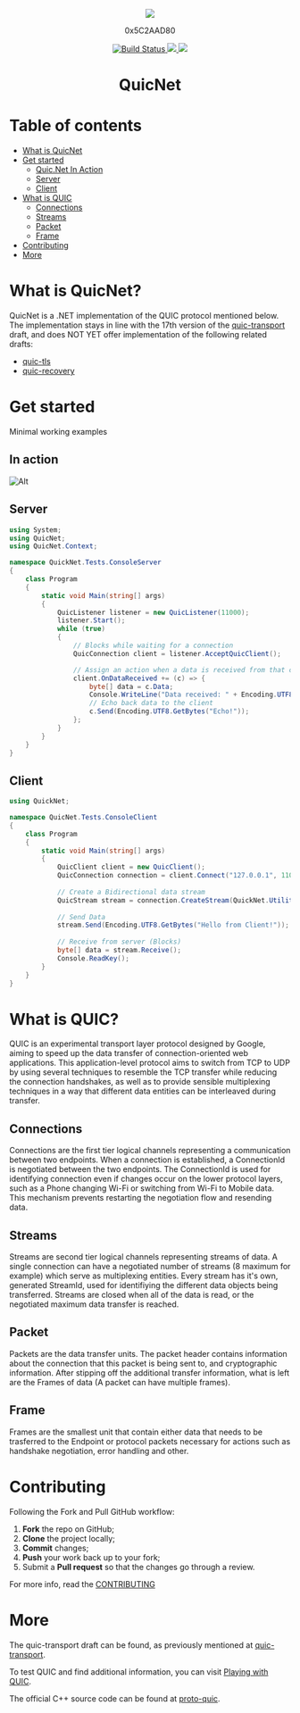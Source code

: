 <p align="center">
    <img src="https://i.imgur.com/r3nH7de.png"></img>
</p>
<p align="center">
    0x5C2AAD80
</p>
<p align="center">
    <a href="https://travis-ci.org/Vect0rZ/Quic.NET">
        <img src="https://travis-ci.org/Vect0rZ/Quic.NET.svg?branch=master" alt="Build Status">
    </a>
    <a href="https://semver.org/">
        <img src="https://img.shields.io/badge/semver-2.0.0-blue.svg">
    </a>
    <img src="https://img.shields.io/badge/version-0.1.2 alpha-red.svg">
</p>
<h1 align="center"> QuicNet

# Table of contents
   - [What is QuicNet](#what-is-quicnet)
   - [Get started](#get-started)
      * [Quic.Net In Action](#in-action)
      * [Server](#server)
      * [Client](#client)
   - [What is QUIC](#what-is-quic)
      * [Connections](#connections)
      * [Streams](#streams)
      * [Packet](#packet)
      * [Frame](#frame)
   - [Contributing](#contributing)
   - [More](#more)

# What is QuicNet?

QuicNet is a .NET implementation of the QUIC protocol mentioned below.
The implementation stays in line with the 17th version of the [quic-transport](https://datatracker.ietf.org/doc/draft-ietf-quic-transport/?include_text=1) draft,
and does NOT YET offer implementation of the following related drafts:

* [quic-tls](https://datatracker.ietf.org/doc/draft-ietf-quic-tls/?include_text=1)
* [quic-recovery](https://datatracker.ietf.org/doc/draft-ietf-quic-recovery/?include_text=1)

# Get started
Minimal working examples

## In action

![Alt](https://media.giphy.com/media/9PgwY6Wy8HtjtxoMAt/giphy.gif)

## Server
```csharp
using System;
using QuicNet;
using QuicNet.Context;

namespace QuickNet.Tests.ConsoleServer
{
    class Program
    {
        static void Main(string[] args)
        {
            QuicListener listener = new QuicListener(11000);
            listener.Start();
            while (true)
            {
                // Blocks while waiting for a connection
                QuicConnection client = listener.AcceptQuicClient();

                // Assign an action when a data is received from that client.
                client.OnDataReceived += (c) => {
                    byte[] data = c.Data;
                    Console.WriteLine("Data received: " + Encoding.UTF8.GetString(data));
                    // Echo back data to the client
                    c.Send(Encoding.UTF8.GetBytes("Echo!"));
                };
            }
        }
    }
}
```

## Client
```csharp
using QuickNet;

namespace QuicNet.Tests.ConsoleClient
{
    class Program
    {
        static void Main(string[] args)
        {
            QuicClient client = new QuicClient();
            QuicConnection connection = client.Connect("127.0.0.1", 11000);   // Connect to peer (Server)
            
            // Create a Bidirectional data stream
            QuicStream stream = connection.CreateStream(QuickNet.Utilities.StreamType.ClientBidirectional);
            
            // Send Data
            stream.Send(Encoding.UTF8.GetBytes("Hello from Client!"));        
            
            // Receive from server (Blocks)
            byte[] data = stream.Receive();                                   
            Console.ReadKey();
        }
    }
}

```

# What is QUIC?

QUIC is an experimental transport layer protocol designed by Google, aiming to speed up the data transfer of connection-oriented web applications.
This application-level protocol aims to switch from TCP to UDP by using several techniques to resemble the TCP transfer while reducing the connection handshakes,
as well as to provide sensible multiplexing techniques in a way that different data entities can be interleaved during transfer.

## Connections
Connections are the first tier logical channels representing a communication between two endpoints. When a connection is established, a ConnectionId is negotiated between the two endpoints. The ConnectionId is used for identifying connection even if changes occur on the lower protocol layers, such as a Phone changing Wi-Fi or switching from Wi-Fi to Mobile data. This mechanism prevents restarting the negotiation flow and resending data.

## Streams
Streams are second tier logical channels representing streams of data. A single connection can have a negotiated number of streams (8 maximum for example) which serve as multiplexing entities. Every stream has it's own, generated StreamId, used for identifiying the different data objects being transferred. Streams are closed when all of the data is read, or the negotiated maximum data transfer is reached.

## Packet
Packets are the data transfer units. The packet header contains information about the connection that this packet is being sent to, and cryptographic information. After stipping off the additional transfer information, what is left are the Frames of data (A packet can have multiple frames).

## Frame
Frames are the smallest unit that contain either data that needs to be trasferred to the Endpoint or protocol packets necessary for actions such as handshake negotiation, error handling and other.

# Contributing

Following the Fork and Pull GitHub workflow:

  1. **Fork** the repo on GitHub;
  2. **Clone** the project locally;
  3. **Commit** changes;
  4. **Push** your work back up to your fork;
  5. Submit a **Pull request** so that the changes go through a review.

For more info, read the [CONTRIBUTING](https://github.com/Vect0rZ/Quic.NET/blob/master/CONTRIBUTING.md)

# More

The quic-transport draft can be found, as previously mentioned at [quic-transport](https://datatracker.ietf.org/doc/draft-ietf-quic-transport/?include_text=1).

To test QUIC and find additional information, you can visit [Playing with QUIC](https://www.chromium.org/quic/playing-with-quic).

The official C++ source code can be found at [proto-quic](https://github.com/google/proto-quic).
